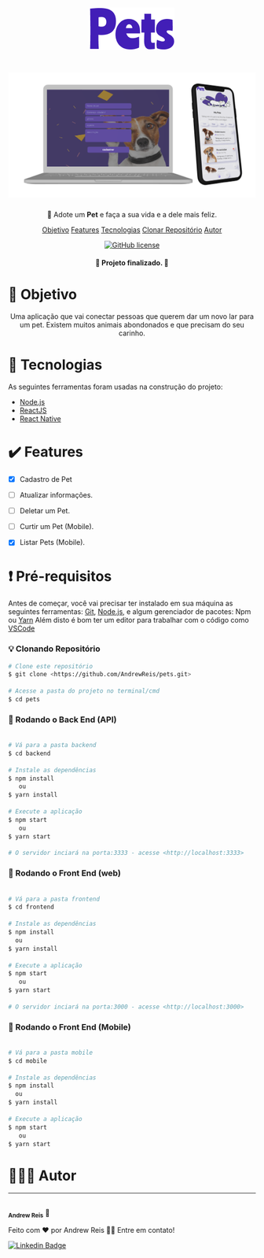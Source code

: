 <h1 align="center">
    <h1 align="center">  <img alt="logo" title="#Pets" src="https://github.com/AndrewReis/pets/blob/master/assets/logo.png" /> </h1>
</h1>


<h1 align="center">
  <img alt="Banner" title="#Banner" src="https://github.com/AndrewReis/pets/blob/master/assets/pets-github.png" />
</h1>

<p align="center">🐶 Adote um <strong>Pet</strong> e faça a sua vida e a dele mais feliz. </p>

<p align="center">
 <a href="#objetivo">Objetivo</a> 
 <a href="#features">Features</a>  
 <a href="#tecnologias">Tecnologias</a>  
 <a href="#clone">Clonar Repositório</a> 
 <a href="#autor">Autor</a> 
</p>
<p  align="center"><a href="https://github.com/AndrewReis/BE-THE-HERO-WEB/blob/master/LICENSE.txt"><img alt="GitHub license" src="https://img.shields.io/github/license/AndrewReis/BE-THE-HERO-WEB"></a></p>

<h4 align="center"> 
	🚀  Projeto finalizado.  🚀
</h4>


<h1 id='objetivo'> 🎯 Objetivo </h1>


<p align="center">
	Uma aplicação que vai conectar pessoas que querem dar um novo lar para um pet. Existem muitos animais abondonados e que precisam do seu carinho.
</p>
	



<h1 id='tecnologias'> 🤖 Tecnologias </h1>

As seguintes ferramentas foram usadas na construção do projeto:

- [Node.js](https://nodejs.org/en/)
- [ReactJS](https://pt-br.reactjs.org/)
- [React Native](https://reactnative.dev/)


<h1 id='features'> ✔️ Features </h1>

- [x] Cadastro de Pet
- [ ] Atualizar informações.
- [ ] Deletar um Pet.
- [ ] Curtir um Pet (Mobile).
- [x] Listar Pets (Mobile).


<h1 id='clone'>❗ Pré-requisitos</h1>

Antes de começar, você vai precisar ter instalado em sua máquina as seguintes ferramentas:
[Git](https://git-scm.com), [Node.js](https://nodejs.org/en/), e algum gerenciador de pacotes: Npm ou [Yarn](https://yarnpkg.com/) 
Além disto é bom ter um editor para trabalhar com o código como [VSCode](https://code.visualstudio.com/)


### 💡 Clonando Repositório

```bash
# Clone este repositório
$ git clone <https://github.com/AndrewReis/pets.git>

# Acesse a pasta do projeto no terminal/cmd
$ cd pets
```

### 🎲 Rodando o Back End (API)

```bash

# Vá para a pasta backend
$ cd backend

# Instale as dependências
$ npm install
   ou
$ yarn install

# Execute a aplicação
$ npm start
   ou
$ yarn start

# O servidor inciará na porta:3333 - acesse <http://localhost:3333>
```

### 🎲 Rodando o Front End (web)

```bash

# Vá para a pasta frontend
$ cd frontend

# Instale as dependências
$ npm install
  ou
$ yarn install

# Execute a aplicação
$ npm start
   ou
$ yarn start

# O servidor inciará na porta:3000 - acesse <http://localhost:3000>
```

### 🎲 Rodando o Front End (Mobile)

```bash

# Vá para a pasta mobile
$ cd mobile

# Instale as dependências
$ npm install
  ou
$ yarn install

# Execute a aplicação
$ npm start
   ou
$ yarn start


```


<h1 id='autor'> 🙋🏽‍♂️ Autor </h1>

---

 <img style="border-radius: 50%;" src="https://avatars3.githubusercontent.com/u/60078687?s=460&u=83742fab7b35f433986c6fbe25df935441b6a743&v=4" width="100px;" alt=""/>
 <br />
 <sub><b>Andrew Reis</b></sub></a> 🚀


Feito com ❤️ por Andrew Reis 👋🏽 Entre em contato!

[![Linkedin Badge](https://img.shields.io/badge/-Andrew-blue?style=flat-square&logo=Linkedin&logoColor=white&link=https://www.linkedin.com/in/andrew-reis/)](https://www.linkedin.com/in/andrew-reis/) 

